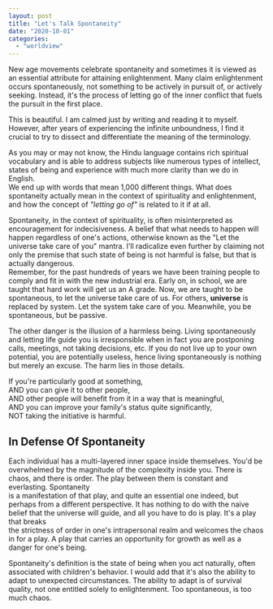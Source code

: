 ```yaml
---
layout: post
title: "Let's Talk Spontaneity"
date: "2020-10-01"
categories: 
  - "worldview"
---
```


New age movements celebrate spontaneity and sometimes it is viewed as an essential attribute for attaining enlightenment. Many claim enlightenment occurs spontaneously, not something to be actively in pursuit of, or actively seeking. Instead, it's the process of letting go of the inner conflict that fuels the pursuit in the first place.

This is beautiful. I am calmed just by writing and reading it to myself. However, after years of experiencing the infinite unboundness, I find it crucial to try to dissect and differentiate the meaning of the terminology.

As you may or may not know, the Hindu language contains rich spiritual vocabulary and is able to address subjects like numerous types of intellect, states of being and experience with much more clarity than we do in English.  
We end up with words that mean 1,000 different things. What does spontaneity actually mean in the context of spirituality and enlightenment, and how the concept of _"letting go of"_ is related to it if at all.

Spontaneity, in the context of spirituality, is often misinterpreted as encouragement for indecisiveness. A belief that what needs to happen will happen regardless of one's actions, otherwise known as the "Let the universe take care of you" mantra. I'll radicalize even further by claiming not only the premise that such state of being is not harmful is false, but that is actually dangerous.  
Remember, for the past hundreds of years we have been training people to comply and fit in with the new industrial era. Early on, in school, we are taught that hard work will get us an A grade. Now, we are taught to be spontaneous, to let the universe take care of us. For others, **universe** is replaced by system. Let the system take care of you. Meanwhile, you be spontaneous, but be passive.

The other danger is the illusion of a harmless being. Living spontaneously and letting life guide you is irresponsible when in fact you are postponing calls, meetings, not taking decisions, etc. If you do not live up to your own potential, you are potentially useless, hence living spontaneously is nothing but merely an excuse. The harm lies in those details.

If you're particularly good at something,  
AND you can give it to other people,  
AND other people will benefit from it in a way that is meaningful,  
AND you can improve your family's status quite significantly,  
NOT taking the initiative is harmful.

## In Defense Of Spontaneity

Each individual has a multi-layered inner space inside themselves. You'd be overwhelmed by the magnitude of the complexity inside you. There is chaos, and there is order. The play between them is constant and everlasting. Spontaneity  
is a manifestation of that play, and quite an essential one indeed, but perhaps from a different perspective. It has nothing to do with the naive belief that the universe will guide, and all you have to do is play. It's a play that breaks  
the strictness of order in one's intrapersonal realm and welcomes the chaos in for a play. A play that carries an opportunity for growth as well as a danger for one's being.

Spontaneity's definition is the state of being when you act naturally, often associated with children's behavior. I would add that it's also the ability to adapt to unexpected circumstances. The ability to adapt is of survival quality, not one entitled solely to enlightenment. Too spontaneous, is too much chaos.

